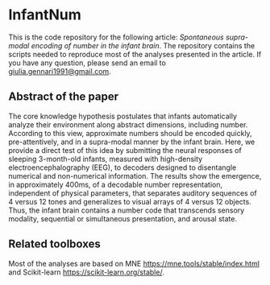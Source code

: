 # InfantNum
This is the code repository for the following article: *Spontaneous supra-modal encoding of number in the infant brain*. The repository contains the scripts needed to reproduce most of the analyses presented in the article. If you have any question, please send an email to giulia.gennari1991@gmail.com.
## Abstract of the paper
The core knowledge hypothesis postulates that infants automatically analyze their environment along abstract dimensions, including number. According to this view, approximate numbers should be encoded quickly, pre-attentively, and in a supra-modal manner by the infant brain. Here, we provide a direct test of this idea by submitting the neural responses of sleeping 3-month-old infants, measured with high-density electroencephalography (EEG), to decoders designed to disentangle numerical and non-numerical information. The results show the emergence, in approximately 400ms, of a decodable number representation, independent of physical parameters, that separates auditory sequences of 4 versus 12 tones and generalizes to visual arrays of 4 versus 12 objects. Thus, the infant brain contains a number code that transcends sensory modality, sequential or simultaneous presentation, and arousal state.
## Related toolboxes
Most of the analyses are based on MNE  https://mne.tools/stable/index.html and Scikit-learn https://scikit-learn.org/stable/.
